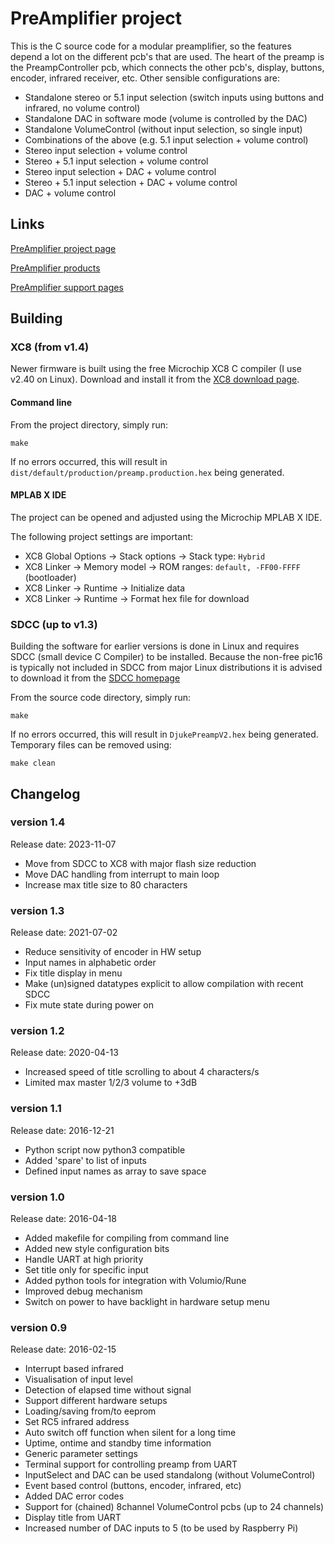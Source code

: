 # PreAmplifier project

This is the C source code for a modular preamplifier, so the features depend a lot on the different pcb's that are used. The heart of the preamp is the PreampController pcb, which connects the other pcb's, display, buttons, encoder, infrared receiver, etc. Other sensible configurations are:

- Standalone stereo or 5.1 input selection (switch inputs using buttons and infrared, no volume control)
- Standalone DAC in software mode (volume is controlled by the DAC)
- Standalone VolumeControl (without input selection, so single input)
- Combinations of the above (e.g. 5.1 input selection + volume control)
 - Stereo input selection + volume control
 - Stereo + 5.1 input selection + volume control
 - Stereo input selection + DAC + volume control
 - Stereo + 5.1 input selection + DAC + volume control
 - DAC + volume control

## Links

[PreAmplifier project page](http://www.djuke.nl/en/projects/10-pre-amplifiers/34-preamplifierv2)

[PreAmplifier products](https://webshop.djuke.nl/index.php?route=product/category&path=60_68)

[PreAmplifier support pages](http://www.djuke.nl/en/support/15-preamplifier)

## Building

### XC8 (from v1.4)
Newer firmware is built using the free Microchip XC8 C compiler (I use v2.40 on Linux). Download and install it from the [XC8 download page](https://www.microchip.com/en-us/tools-resources/develop/mplab-xc-compilers/downloads-documentation#XC8).

#### Command line
From the project directory, simply run:

```
make
```

If no errors occurred, this will result in `dist/default/production/preamp.production.hex` being generated.

#### MPLAB X IDE
The project can be opened and adjusted using the Microchip MPLAB X IDE.

The following project settings are important:
* XC8 Global Options -> Stack options -> Stack type: `Hybrid`
* XC8 Linker -> Memory model -> ROM ranges: `default, -FF00-FFFF` (bootloader)
* XC8 Linker -> Runtime -> Initialize data
* XC8 Linker -> Runtime -> Format hex file for download

### SDCC (up to v1.3)
Building the software for earlier versions is done in Linux and requires SDCC (small device C Compiler) to be installed. Because the non-free pic16 is typically not included in SDCC from major Linux distributions it is advised to download it from the [SDCC homepage](http://sdcc.sourceforge.net)

From the source code directory, simply run:

```
make
```

If no errors occurred, this will result in `DjukePreampV2.hex` being generated. Temporary files can be removed using:

```
make clean
```

## Changelog

### version 1.4
Release date: 2023-11-07
- Move from SDCC to XC8 with major flash size reduction
- Move DAC handling from interrupt to main loop
- Increase max title size to 80 characters

### version 1.3
Release date: 2021-07-02
- Reduce sensitivity of encoder in HW setup
- Input names in alphabetic order
- Fix title display in menu
- Make (un)signed datatypes explicit to allow compilation with recent SDCC
- Fix mute state during power on

### version 1.2
Release date: 2020-04-13
- Increased speed of title scrolling to about 4 characters/s
- Limited max master 1/2/3 volume to +3dB

### version 1.1
Release date: 2016-12-21
- Python script now python3 compatible
- Added 'spare' to list of inputs
- Defined input names as array to save space

### version 1.0
Release date: 2016-04-18
- Added makefile for compiling from command line
- Added new style configuration bits
- Handle UART at high priority
- Set title only for specific input
- Added python tools for integration with Volumio/Rune
- Improved debug mechanism
- Switch on power to have backlight in hardware setup menu

### version 0.9
Release date: 2016-02-15
- Interrupt based infrared
- Visualisation of input level
- Detection of elapsed time without signal
- Support different hardware setups
- Loading/saving from/to eeprom
- Set RC5 infrared address
- Auto switch off function when silent for a long time
- Uptime, ontime and standby time information
- Generic parameter settings
- Terminal support for controlling preamp from UART
- InputSelect and DAC can be used standalong (without VolumeControl)
- Event based control (buttons, encoder, infrared, etc)
- Added DAC error codes
- Support for (chained) 8channel VolumeControl pcbs (up to 24 channels)
- Display title from UART
- Increased number of DAC inputs to 5 (to be used by Raspberry Pi)


